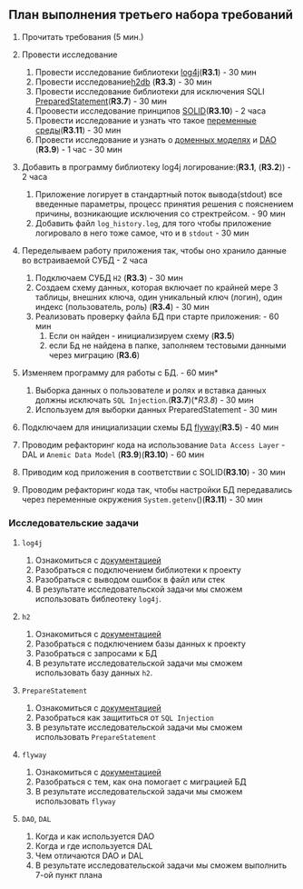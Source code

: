 ## План выполнения третьего набора требований

1. Прочитать требования (5 мин.)

2. Провести исследование
    1. Провести исследование библиотеки [log4j](https://logging.apache.org/log4j/kotlin/)(**R3.1**) - 30 мин  
    2. Провести исследование[h2db](http://www.h2database.com/html/main.html ) (**R3.3**) - 30 мин  
    3. Провести исследование библиотеки для исключения  SQLI 
    [PreparedStatement](http://docs.oracle.com/javase/tutorial/jdbc/basics/prepared.html)(**R3.7**) - 30 мин
    4. Проовести исследование принципов [SOLID](https://clean-code.org/how-to-write-code-solidno.html)(**R3.10**) - 2 часа
    5. Провести исследование и узнать что такое [переменные среды](https://docs.oracle.com/javase/8/docs/api/java/lang/System.html#getenv-java.lang.String-)(**R3.11**) - 30 мин  
    6. Провести исследование и узнать о [доменных моделях](https://stackoverflow.com/questions/1674209/what-is-the-difference-between-business-class-and-domain-class-what-is-meant-by) 
    и [DAO](https://en.wikipedia.org/wiki/Data_access_object) (**R3.9**) - 1 час  - 30 мин

3. Добавить в программу библиотеку log4j логирование:(**R3.1**, (**R3.2**)) - 2 часа
    1. Приложение логирует в стандартный поток вывода(stdout) все введенные 
    параметры, процесс принятия решения с пояснением причины, возникающие 
    исключения со стректрейсом. - 90 мин  
    2. Добавить файл `log_history.log`, для того чтобы приложение логировало в 
    него тоже самое, что и в `stdout` - 30 мин 

4. Переделываем работу приложения так, чтобы оно хранило данные во встраиваемой СУБД - 2 часа
    1. Подключаем СУБД `H2` (**R3.3**) - 30 мин
    2. Создаем схему данных, которая включает по крайней мере 3 таблицы,
    внешних ключа, один уникальный ключ (логин), один индекс (пользователь, роль) 
    (**R3.4**) - 30 мин
    3. Реализовать проверку файла БД при старте приложения: - 60 мин
        1. Если он найден  - инициализируем схему (**R3.5**)
        2. если Бд не найдена в папке, заполняем тестовыми
          данными через миграцию (**R3.6**)

5. Изменяем программу для работы с БД. - 60 мин*
    1. Выборка данных о пользователе и ролях  и вставка данных  должны исключать  `SQL Injection`.(**R3.7**)(**R3.8*) - 30 мин
    1. Используем для выборки данных PreparedStatement - 30 мин

6. Подключаем для инициализации схемы БД [flyway](http://flywaydb.org/getstarted/firststeps/api.html)(**R3.5**) - 40 мин

7. Проводим рефакторинг кода на использование `Data Access Layer` - DAL и `Anemic Data Model` (**R3.9**)(**R3.10**) - 60 мин

8. Приводим код приложения в соответствии с SOLID(**R3.10**) - 30 мин

9. Проводим рефакторинг кода так, чтобы настройки БД  передавались через переменные окружения `System.getenv`()(**R3.11**) - 30 мин


### Исследовательские задачи
1. `log4j` 
    1. Ознакомиться с [документацией](http://logging.apache.org/log4j/2.x/manual/configuration.html)
    2. Разобраться с подключением библиотеки к проекту 
    3. Разобраться с выводом ошибок в файл или стек
    4. В результате исследовательской  задачи мы сможем использовать библеотеку `log4j`.
    
2.  `h2` 
    1. Ознакомиться с [документацией](https://docs.oracle.com/javase/tutorial/jdbc/basics/prepared.html) 
    2. Разобраться с подключением базы данных к проекту
    3. Разобраться с запросами к БД
    4. В результате исследовательской  задачи мы сможем использовать базу данных `h2`.
 
3. `PrepareStatement` 
    1. Ознакомиться с [документацией](https://docs.oracle.com/javase/tutorial/jdbc/basics/prepared.html)
    2. Разобраться как защититься от `SQL Injection` 
    3. В результате исследовательской  задачи мы сможем использовать `PrepareStatement`
   
4. `flyway`
    1. Ознакомиться с [документацией](https://flywaydb.org/getstarted/firststeps/api.html)
    2. Разобраться с тем, как она помогает с миграцией БД
    3. В результате исследовательской  задачи мы сможем использовать `flyway`
 
5. `DAO`, `DAL`
    1. Когда и как используется DAO
    2. Когда и где используется DAL
    3. Чем отличаются DAO и DAL
    4. В результате исследовательской  задачи мы сможем выполнить 7-ой пункт плана
 
